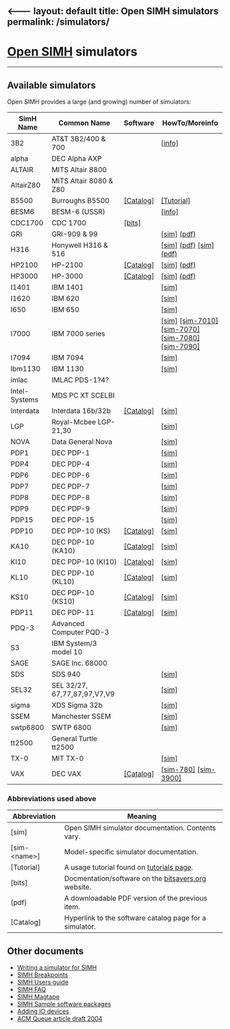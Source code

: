 <---
layout: default
title: Open SIMH simulators
permalink: /simulators/
---

# [Open SIMH](/) simulators

---

## Available simulators

Open SIMH provides a large (and growing) number of simulators:

| SimH Name     | Common Name                  | Software                                            | HowTo/Moreinfo                                                                                                                                                      |
| ------------- | ---------------------------- | --------------------------------------------------- | ------------------------------------------------------------------------------------------------------------------------------------------------------------------- |
| 3B2           | AT&T 3B2/400 & 700           |                                                     | [\[info\]](https://loomcom.com/3b2/emulator.html)                                                                                                                       |
| alpha         | DEC Alpha AXP                |                                                     |
| ALTAIR        | MITS Altair 8800             |                                                     |
| AltairZ80     | MITS Altair 8080 & Z80       |                                                     |
| B5500         | Burroughs B5500              | [\[Catalog\]](../b5500_sw)                            | [\[Tutorial\]](../B5500_quick_start.pdf)                                                                                                                                |
| BESM6         | BESM-6 (USSR)                |                                                     | [\[info\]](http://www.computer-museum.ru/english/besm6.htm)                                                                                                             |
| CDC1700       | CDC 1700                     | [\[bits\]](https://bitsavers.org/bits/CDC/1700_Cyber18) |
| GRI           | GRI-909 & 99                 |                                                     | [\[sim\]](../simdocs/gri_doc) [(pdf)](../simdocs/gri_doc.pdf)                                                                                                           |
| H316          | Honywell H316 & 516          |                                                     | [\[sim\]](../simdocs/h316_doc) [(pdf)](../simdocs/h316_doc.pdf)  [\[sim\]](../simdocs/Summary_of_IMP_IO_Device_Codes_doc) [(pdf)](../simdocs/Summary_of_IMP_IO_Device_Codes_doc.pdf)  |
| HP2100        | HP-2100                      | [\[Catalog\]](../hp2100_sw)                           | [\[sim\]](../simdocs/hp2100_doc) [(pdf)](../simdocs/hp2100_doc.pdf)                                                                                                     |
| HP3000        | HP-3000                      | [\[Catalog\]](../hp3000_sw)                           | [\[sim\]](../simdocs/hp3000_doc) [(pdf)](../simdocs/hp3000_doc.pdf)                                                                                                     |
| I1401         | IBM 1401                     |                                                     | [\[sim\]](../simdocs/i1401_doc)                                                                                                                                         |
| I1620         | IBM 620                      |                                                     | [\[sim\]](../simdocs/i1620_doc)                                                                                                                                         |
| I650          | IBM 650                      |                                                     | [\[sim\]](../simdocs/i650_doc)                                                                                                                                          |
| I7000         | IBM 7000 series              |                                                     | [\[sim\]](../simdocs/i701_doc) [\[sim-7010\]](../simdocs/i7010_doc) [\[sim-7070\]](../simdocs/i7070_doc)<br />[\[sim-7080\]](../simdocs/i7080_doc) [\[sim-7090\]](../simdocs/i7090_doc) |
| I7094         | IBM 7094                     |                                                     | [\[sim\]](../simdocs/i7094_doc)                                                                                                                                         |
| Ibm1130       | IBM 1130                     |                                                     | [\[sim\]](../simdocs/ibm1130)                                                                                                                                           |
| imlac         | IMLAC PDS-1?4?               |                                                     |
| Intel-Systems | MDS PC XT SCELBI             |                                                     |
| Interdata     | Interdata 16b/32b            | [\[Catalog\]](../interdata_sw.md)                     | [\[sim\]](../simdocs/id_doc)                                                                                                                                            |
| LGP           | Royal-Mcbee LGP-21,30        |                                                     | [\[sim\]](../simdocs/lgp_doc)                                                                                                                                           |
| NOVA          | Data General Nova            |                                                     | [\[sim\]](../simdocs/nova_doc)                                                                                                                                          |
| PDP1          | DEC PDP-1                    |                                                     | [\[sim\]](../simdocs/pdp1_doc)                                                                                                                                          |
| PDP4          | DEC PDP-4                    |                                                     | [\[sim\]](../simdocs/pdp18b_doc)                                                                                                                                        |
| PDP6          | DEC PDP-6                    |                                                     | [\[sim\]](../simdocs/pdp6_doc)                                                                                                                                          |
| PDP7          | DEC PDP-7                    |                                                     | [\[sim\]](../simdocs/pdp18b_doc)                                                                                                                                        |
| PDP8          | DEC PDP-8                    |                                                     | [\[sim\]](../simdocs/pdp8_doc)                                                                                                                                          |
| PDP9          | DEC PDP-9                    |                                                     | [\[sim\]](../simdocs/pdp18b_doc)                                                                                                                                        |
| PDP15         | DEC PDP-15                   |                                                     | [\[sim\]](../simdocs/pdp18b_doc)                                                                                                                                        |
| PDP10         | DEC PDP-10 (KS)              | [\[Catalog\]](../pdp-10_sw)                           | [\[sim\]](../simdocs/pdp10_doc)                                                                                                                                         |
| KA10          | DEC PDP-10 (KA10)            | [\[Catalog\]](../pdp-10_sw)                           | [\[sim\]](../simdocs/ka10_doc)                                                                                                                                          |
| KI10          | DEC PDP-10 (KI10)            | [\[Catalog\]](../pdp-10_sw)                           | [\[sim\]](../simdocs/ki10_doc)                                                                                                                                          |
| KL10          | DEC PDP-10 (KL10)            | [\[Catalog\]](../pdp-10_sw)                           | [\[sim\]](../simdocs/kl10_doc)                                                                                                                                          |
| KS10          | DEC PDP-10 (KS10)            | [\[Catalog\]](../pdp-10_sw)                           | [\[sim\]](../simdocs/ks10_doc)                                                                                                                                          |
| PDP11         | DEC PDP-11                   | [\[Catalog\]](../pdp-11_sw)                           | [\[sim\]](../simdocs/pdp11_doc)                                                                                                                                         |
| PDQ-3         | Advanced Computer PQD-3      |                                                     |
| S3            | IBM System/3 model 10        |                                                     |
| SAGE          | SAGE Inc. 68000              |                                                     |
| SDS           | SDS 940                      |                                                     | [\[sim\]](../simdocs/sds_doc)                                                                                                                                           |
| SEL32         | SEL 32/27, 67,77,87,97,V7,V9 |                                                     | [\[sim\]](../simdocs/sel32_doc)                                                                                                                                         |
| sigma         | XDS Sigma 32b                |                                                     | [\[sim\]](../simdocs/sigma_doc)                                                                                                                                         |
| SSEM          | Manchester SSEM              |                                                     | [\[sim\]](../simdocs/ssem_doc)                                                                                                                                          |
| swtp6800      | SWTP 6800                    |                                                     | [\[sim\]](../simdocs/swtp6800_doc)                                                                                                                                      |
| tt2500        | General Turtle tt2500        |                                                     |
| TX-0          | MIT TX-0                     |                                                     | [\[sim\]](../simdocs/tx0_doc)                                                                                                                                           |
| VAX           | DEC VAX                      | [\[Catalog\]](../vax_sw)                              | [\[sim-780\]](../simdocs/vax780_doc) [\[sim-3900\]](../simdocs/vax_doc)                                                                                                     |

### Abbreviations used above

| Abbreviation  | Meaning |
|---------------|---------|
|\[sim]         | Open SIMH simulator documentation.  Contents vary. |
|\[sim-\<name>] | Model-specific simulator documentation. |
|\[Tutorial]    | A usage tutorial found on [tutorials page](..//tutorials). |
|\[bits]        | Docmentation/software on the [bitsavers.org](https://bitsavers.org) website. |
| (pdf)         | A downloadable PDF version of the previous item.   |
|\[Catalog]     | Hyperlink to the software catalog page for a simulator. |


## Other documents

- [Writing a simulator for SIMH](../simdocs/simh)
- [SIMH Breakpoints](../simdocs/simh_breakpoints)
- [SIMH Users guide](../simdocs/simh_doc)
- [SIMH FAQ](../simdocs/simh_faq)
- [SIMH Magtape](../simdocs/simh_magtape)
- [SIMH Sample software packages](../simdocs/simh_swre)
- [Adding IO devices](../simdocs/simh_vmio)
- [ACM Queue article draft 2004](../simdocs/simulators_acm_queue_2004)

